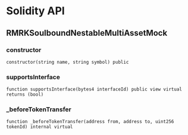 # Solidity API

## RMRKSoulboundNestableMultiAssetMock

### constructor

```solidity
constructor(string name, string symbol) public
```

### supportsInterface

```solidity
function supportsInterface(bytes4 interfaceId) public view virtual returns (bool)
```

### _beforeTokenTransfer

```solidity
function _beforeTokenTransfer(address from, address to, uint256 tokenId) internal virtual
```

